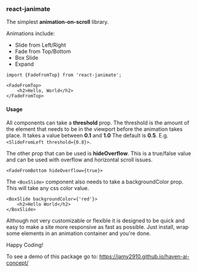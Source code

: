 ### react-janimate

The simplest **animation-on-scroll** library.

Animations include: 
* Slide from Left/Right
* Fade from Top/Bottom
* Box Slide
* Expand

```
import {FadeFromTop} from 'react-janimate';

<FadeFromTop>
    <h2>Hello, World</h2>
</FadeFromTop>
```

#### Usage
All components can take a  **threshold** prop. The threshold is the amount of the element that needs to be in the viewport before the animation takes place. It takes a value between **0.1** and **1.0** The default is **0.5**.
E.g. `<SlideFromLeft threshold={0.8}>`.

The other prop that can be used is **hideOverflow**. This is a true/false value and can be used with overflow and horizontal scroll issues.

`<FadeFromBottom hideOverflow={true}>`

The `<BoxSlide>` component also needs to take a backgroundColor prop. This will take any css color value.
```
<BoxSlide backgroundColor={'red'}>
    <h2>Hello World</h2>
</BoxSlide>
```

Although not very customizable or flexible it is designed to be quick and easy to make a site more responsive as fast as possible. Just install, wrap some elements in an animation container and you're done.

Happy Coding!


To see a demo of this package go to: https://jamy2910.github.io/haven-ai-concept/



